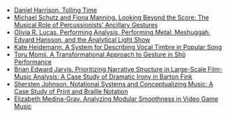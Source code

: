 
- [Daniel Harrison. Tolling Time](https://www.mtosmt.org/issues/mto.00.6.4/mto.00.6.4.harrison.html)
- [Michael Schutz and Fiona Manning. Looking Beyond the Score: The Musical Role of Percussionists’ Ancillary Gestures](https://mtosmt.org/issues/mto.12.18.1/mto.12.18.1.schutz_manning.html)
- [Olivia R. Lucas. Performing Analysis, Performing Metal: Meshuggah, Edvard Hansson, and the Analytical Light Show](https://mtosmt.org/issues/mto.21.27.4/mto.21.27.4.lucas.html)
- [Kate Heidemann. A System for Describing Vocal Timbre in Popular Song](https://www.mtosmt.org/issues/mto.16.22.1/mto.16.22.1.heidemann.html)
- [Toru Momii. A Transformational Approach to Gesture in Shō Performance](https://mtosmt.org/issues/mto.20.26.4/mto.20.26.4.momii.html)
- [Brian Edward Jarvis. Prioritizing Narrative Structure in Large-Scale Film-Music Analysis: A Case Study of Dramatic Irony in Barton Fink](https://www.mtosmt.org/issues/mto.23.29.1/mto.23.29.1.jarvis.html)
- [Shersten Johnson. Notational Systems and Conceptualizing Music: A Case Study of Print and Braille Notation](https://www.mtosmt.org/issues/mto.09.15.3/mto.09.15.3.johnson.html)
- [Elizabeth Medina-Gray. Analyzing Modular Smoothness in Video Game Music
](https://www.mtosmt.org/issues/mto.19.25.3/mto.19.25.3.medina.gray.html)
